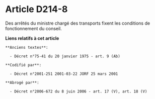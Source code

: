 # Article D214-8

Des arrêtés du ministre chargé des transports fixent les conditions de fonctionnement du conseil.

**Liens relatifs à cet article**

	**Anciens textes**:

	  - Décret n°75-41 du 20 janvier 1975 - art. 9 (Ab)

	**Codifié par**:

	  - Décret n°2001-251 2001-03-22 JORF 25 mars 2001

	**Abrogé par**:

	  - Décret n°2006-672 du 8 juin 2006 - art. 17 (V), art. 18 (V)
